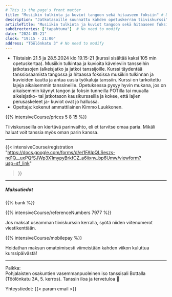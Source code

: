 ```yaml
---
# This is the page's front matter
title: "Musiikin tulkinta ja kuviot tangoon sekä hitaaseen foksiin" # Displayed on home page
description: "Jatkotasoille suunnattu kahden opetuskerran tiiviskurssi" # Displayed on home page
articleTitle: "Musiikin tulkinta ja kuviot tangoon sekä hitaaseen foksiin - Jatkotasojen tiiviskurssi"
subdirectories: ["tapahtuma"]  # No need to modify
date: "2024-05-21"
clock: "19:15 - 21:00"
address: "Töölönkatu 3" # No need to modify
---
```


- Tiistaisin 21.5 ja 28.5.2024 klo 19.15-21 (kurssi sisältää kaksi 105 min opetuskertaa).
Musiikin tulkintaa ja kuvioita käveleviin tansseihin jatkotasojen (alkeisjatko ja jatko) tanssijoille. Kurssi täydentää tanssiosaamista tangossa ja hitaassa foksissa musiikin tulkinnan ja kuvioiden kautta ja antaa uusia työkaluja tanssiin. Kurssi on tarkoitettu lajeja aikaisemmin tanssineille. Opetuksessa pysyy hyvin mukana, jos on aikaisemmin käynyt tangon ja foksin tunneilla POTilla tai muualla alkeisjatko- tai jatkotason kausikursseilla ja kokee, että lajien perusaskeleet ja- kuviot ovat jo hallussa.
- Opettaja: kokenut ammattilainen Kimmo Luukkonen.
<!-- Enter the prices separated by a space, in this order:
osakuntalainen opiskelija muut -->
{{% intensiveCourse/prices
  5 8 15
%}}

Tiiviskursseilla on kiertävä parinvaihto, eli et tarvitse omaa paria.
Mikäli haluat voit tanssia myös oman parin kanssa.

---
{{< intensiveCourse/registration
  "https://docs.google.com/forms/d/e/1FAIpQLSeszs-nd1Q__uxPQfSJWp3X1mypyBrkfCZ_a6iixnv_bp6Umw/viewform?usp=sf_link"
>}}

---
##### Maksutiedot

{{% bank %}}
<!-- UPDATE reference number(s) -->
{{% intensiveCourse/referenceNumbers
  7977
%}}

Jos maksat useamman tiiviskurssin kerralla, syötä niiden viitenumerot viestikenttään.

{{% intensiveCourse/mobilepay %}}

Hoidathan maksun omatoimisesti viimeistään kahden viikon kuluttua kurssipäivästä!

---
Paikka:  
Pohjalaisten osakuntien vasemmanpuoleinen iso tanssisali Bottalla (Töölönkatu 3A, 5. kerros). Tanssin iloa ja tervetuloa 🙂

Yhteystiedot: {{< param email >}}
